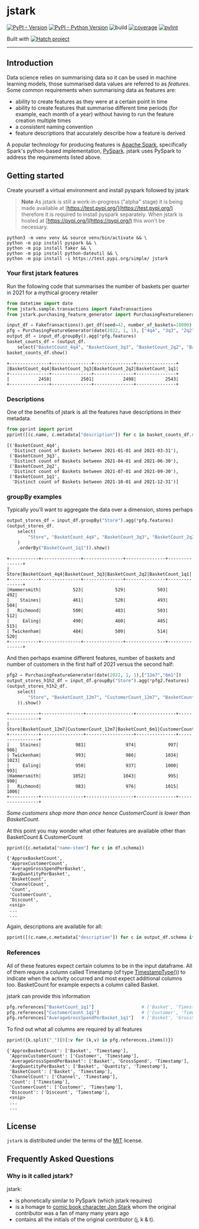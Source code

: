 # jstark

[![PyPI - Version](https://img.shields.io/pypi/v/jstark.svg)](https://pypi.org/project/jstark)
[![PyPI - Python Version](https://img.shields.io/pypi/pyversions/jstark.svg)](https://pypi.org/project/jstark)
![build](https://github.com/jamiekt/jstark/actions/workflows/build.yml/badge.svg)
[![coverage](https://jamiekt.github.io/jstark/coverage.svg 'Click to see coverage report')](https://jamiekt.github.io/jstark/htmlcov/)
[![pylint](https://jamiekt.github.io/jstark/pylint.svg 'Click to view pylint report')](https://jamiekt.github.io/jstark/pylint.html)


Built with [![Hatch project](https://img.shields.io/badge/%F0%9F%A5%9A-Hatch-4051b5.svg)](https://github.com/pypa/hatch)

-----
<!---
## Installation

```console
pip install jstark
```
-->
## Introduction

Data science relies on summarising data so it can be used in machine learning models, those summarised data values
are referred to as *features*. Some common requirements when summarising data as features are:

* ability to create features as they were at a certain point in time
* ability to create features that summarise different time periods (for example, each month of a year)
without having to run the feature creation multiple times
* a consistent naming convention
* feature descriptions that accurately describe how a feature is derived

A popular technology for producing features is [Apache Spark](https://spark.apache.org/), specifically Spark's
python-based implementation, [PySpark](https://spark.apache.org/docs/latest/api/python/). jstark uses PySpark
to address the requirements listed above.

## Getting started

Create yourself a virtual environment and install pyspark followed by jstark

> **Note**
> As jstark is still a work-in-progress ("alpha" stage) it is being made available at
> [https://test.pypi.org/](https://test.pypi.org/) therefore it is required to install pyspark
> separately. When jstark is hosted at [https://pypi.org/](https://pypi.org/) this won't be necessary.

```shell
python3 -m venv venv && source venv/bin/activate && \
python -m pip install pyspark && \
python -m pip install faker && \
python -m pip install python-dateutil && \
python -m pip install -i https://test.pypi.org/simple/ jstark
```

### Your first jstark features

Run the following code that summarises the number of baskets per quarter in 2021 for a mythical grocery retailer

```python
from datetime import date
from jstark.sample.transactions import FakeTransactions
from jstark.purchasing_feature_generator import PurchasingFeatureGenerator

input_df = FakeTransactions().get_df(seed=42, number_of_baskets=10000)
pfg = PurchasingFeatureGenerator(date(2022, 1, 1), ["4q4", "3q3", "2q2", "1q1"])
output_df = input_df.groupBy().agg(*pfg.features)
basket_counts_df = (output_df.
    select("BasketCount_4q4", "BasketCount_3q3", "BasketCount_2q2", "BasketCount_1q1"))
basket_counts_df.show()
```
```shell
+---------------+---------------+---------------+---------------+
|BasketCount_4q4|BasketCount_3q3|BasketCount_2q2|BasketCount_1q1|
+---------------+---------------+---------------+---------------+
|           2458|           2501|           2498|           2543|
+---------------+---------------+---------------+---------------+
```

### Descriptions

One of the benefits of jstark is all the features have descriptions in their metadata.

```python
from pprint import pprint
pprint([(c.name, c.metadata["description"]) for c in basket_counts_df.schema])
```
```shell
[('BasketCount_4q4',
  'Distinct count of Baskets between 2021-01-01 and 2021-03-31'),
 ('BasketCount_3q3',
  'Distinct count of Baskets between 2021-04-01 and 2021-06-30'),
 ('BasketCount_2q2',
  'Distinct count of Baskets between 2021-07-01 and 2021-09-30'),
 ('BasketCount_1q1',
  'Distinct count of Baskets between 2021-10-01 and 2021-12-31')]
```

### groupBy examples

Typically you'll want to aggregate the data over a dimension, stores perhaps

```python
output_stores_df = input_df.groupBy("Store").agg(*pfg.features)
(output_stores_df.
    select(
        "Store", "BasketCount_4q4", "BasketCount_3q3", "BasketCount_2q2", "BasketCount_1q1"
    )
    .orderBy("BasketCount_1q1")).show()
```
```shell
+-----------+---------------+---------------+---------------+---------------+
|      Store|BasketCount_4q4|BasketCount_3q3|BasketCount_2q2|BasketCount_1q1|
+-----------+---------------+---------------+---------------+---------------+
|Hammersmith|            523|            529|            503|            492|
|    Staines|            461|            520|            493|            504|
|   Richmond|            500|            483|            503|            512|
|     Ealing|            490|            460|            485|            515|
| Twickenham|            484|            509|            514|            520|
+-----------+---------------+---------------+---------------+---------------+
```

And then perhaps examine different features, number of baskets and number of customers in the first half of 2021 versus the second half:

```python
pfg2 = PurchasingFeatureGenerator(date(2022, 1, 1),["12m7","6m1"])
output_stores_h1h2_df = input_df.groupBy("Store").agg(*pfg2.features)
(output_stores_h1h2_df.
    select(
        "Store", "BasketCount_12m7", "CustomerCount_12m7", "BasketCount_6m1", "CustomerCount_6m1"
    )).show()
```
```shell
+-----------+----------------+------------------+---------------+-----------------+
|      Store|BasketCount_12m7|CustomerCount_12m7|BasketCount_6m1|CustomerCount_6m1|
+-----------+----------------+------------------+---------------+-----------------+
|    Staines|             981|               974|            997|              986|
| Twickenham|             993|               986|           1034|             1023|
|     Ealing|             950|               937|           1000|              993|
|Hammersmith|            1052|              1043|            995|              990|
|   Richmond|             983|               976|           1015|             1006|
+-----------+----------------+------------------+---------------+-----------------+
```
*Some customers shop more than once hence CustomerCount is lower than BasketCount.*

At this point you may wonder what other features are available other than BasketCount & CustomerCount

```python
pprint({c.metadata["name-stem"] for c in df.schema})
```
```shell
{'ApproxBasketCount',
 'ApproxCustomerCount',
 'AverageGrossSpendPerBasket',
 'AvgQuantityPerBasket',
 'BasketCount',
 'ChannelCount',
 'Count',
 'CustomerCount',
 'Discount',
 <snip>
 ...
 ...
```

Again, descriptions are available for all:

```python
pprint([(c.name,c.metadata["description"]) for c in output_df.schema if c.name.endswith("1q1")])
```

### References

All of these features expect certain columns to be in the input dataframe. All of them require a column called Timestamp (of type [TimestampType()](https://spark.apache.org/docs/latest/api/python/reference/pyspark.sql/api/pyspark.sql.types.TimestampType.html)) to indicate when the activity occurred and most expect additional columns too. BasketCount for example expects a column called Basket.

jstark can provide this information

```python
pfg.references["BasketCount_1q1"]                  # ['Basket', 'Timestamp']
pfg.references["CustomerCount_1q1"]                # ['Customer', 'Timestamp']
pfg.references["AverageGrossSpendPerBasket_1q1"]   # ['Basket', 'GrossSpend', 'Timestamp']
```

To find out what all columns are required by all features

```python
pprint({k.split("_")[0]:v for (k,v) in pfg.references.items()})
```
```shell
{'ApproxBasketCount': ['Basket', 'Timestamp'],
 'ApproxCustomerCount': ['Customer', 'Timestamp'],
 'AverageGrossSpendPerBasket': ['Basket', 'GrossSpend', 'Timestamp'],
 'AvgQuantityPerBasket': ['Basket', 'Quantity', 'Timestamp'],
 'BasketCount': ['Basket', 'Timestamp'],
 'ChannelCount': ['Channel', 'Timestamp'],
 'Count': ['Timestamp'],
 'CustomerCount': ['Customer', 'Timestamp'],
 'Discount': ['Discount', 'Timestamp'],
 <snip>
 ...
 ...
```


## License

`jstark` is distributed under the terms of the [MIT](https://spdx.org/licenses/MIT.html) license.

## Frequently Asked Questions

### Why is it called jstark?

jstark:
* is phonetically similar to PySpark (which jstark requires)
* is a homage to
[comic book character Jon Stark](https://www.worthpoint.com/worthopedia/football-picture-story-monthly-stark-423630034)
whom the original contributor was a fan of many many years ago
* contains all the initials of the original contributor (j, k & t).
